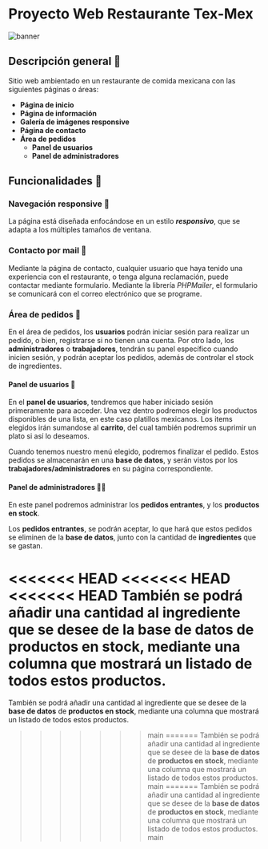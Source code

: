 # **Proyecto Web Restaurante Tex-Mex**

![banner](https://i.gyazo.com/88b46c23aa2c039ddce90bb977cb404f.png)

## **Descripción general** 📜

Sitio web ambientado en un restaurante de comida mexicana con las siguientes
páginas o áreas:

+ **Página de inicio**
+ **Página de información**
+ **Galería de imágenes responsive**
+ **Página de contacto**
+ **Área de pedidos**
    + **Panel de usuarios**
    + **Panel de administradores**

## **Funcionalidades** 🔧

### **Navegación responsive** 📲

La página está diseñada enfocándose en un estilo ***responsivo***, que se adapta a los múltiples tamaños de ventana.

### **Contacto por mail** 📧

Mediante la página de contacto, cualquier usuario que haya tenido una experiencia con el restaurante, o tenga
alguna reclamación, puede contactar mediante formulario. Mediante la librería *PHPMailer*, el formulario se 
comunicará con el correo electrónico que se programe.

### **Área de pedidos** 🌮

En el área de pedidos, los **usuarios** podrán iniciar sesión para realizar un pedido, o bien, registrarse si no tienen una cuenta. Por otro lado, los **administradores** o **trabajadores**, tendrán su panel específico cuando inicien sesión, y podrán aceptar los pedidos, además de  controlar el stock de ingredientes.

#### **Panel de usuarios** 👤

En el **panel de usuarios**, tendremos que haber iniciado sesión primeramente para acceder. Una vez dentro podremos elegir los productos disponibles de una lista, en este caso platillos mexicanos. Los items elegidos irán sumandose al **carrito**, del cual también podremos suprimir un plato si así lo deseamos.

Cuando tenemos nuestro menú elegido, podremos finalizar el pedido. Estos pedidos se almacenarán en una **base de datos**, y serán vistos por los **trabajadores/administradores** en su página correspondiente.

#### **Panel de administradores** 👨‍💻

En este panel podremos administrar los **pedidos entrantes**, y los **productos en stock**. 

Los **pedidos entrantes**, se podrán aceptar, lo que hará que estos pedidos se eliminen de la **base de datos**, junto con la cantidad de **ingredientes** que se gastan.

<<<<<<< HEAD
<<<<<<< HEAD
<<<<<<< HEAD
También se podrá añadir una cantidad al ingrediente que se desee de la **base de datos** de **productos en stock**, mediante una columna que mostrará un listado de todos estos productos.
=======
También se podrá añadir una cantidad al ingrediente que se desee de la **base de datos** de **productos en stock**, mediante una columna que mostrará un listado de todos estos productos.
>>>>>>> main
=======
También se podrá añadir una cantidad al ingrediente que se desee de la **base de datos** de **productos en stock**, mediante una columna que mostrará un listado de todos estos productos.
>>>>>>> main
=======
También se podrá añadir una cantidad al ingrediente que se desee de la **base de datos** de **productos en stock**, mediante una columna que mostrará un listado de todos estos productos.
>>>>>>> main
